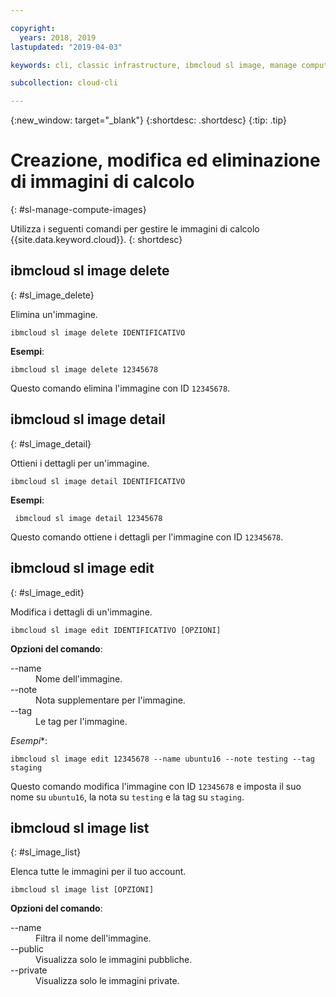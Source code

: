 ```yaml
---

copyright:
  years: 2018, 2019
lastupdated: "2019-04-03"

keywords: cli, classic infrastructure, ibmcloud sl image, manage compute images, create compute image cli, compute image cli

subcollection: cloud-cli

---
```


{:new_window: target="_blank"}
{:shortdesc: .shortdesc}
{:tip: .tip}

# Creazione, modifica ed eliminazione di immagini di calcolo
{: #sl-manage-compute-images}

Utilizza i seguenti comandi per gestire le immagini di calcolo {{site.data.keyword.cloud}}.
{: shortdesc}

## ibmcloud sl image delete
{: #sl_image_delete}

Elimina un'immagine.
```
ibmcloud sl image delete IDENTIFICATIVO
```

**Esempi**:
```
ibmcloud sl image delete 12345678
```

Questo comando elimina l'immagine con ID `12345678`.

## ibmcloud sl image detail
{: #sl_image_detail}

Ottieni i dettagli per un'immagine.
```
ibmcloud sl image detail IDENTIFICATIVO
```

**Esempi**:
```
 ibmcloud sl image detail 12345678
```

Questo comando ottiene i dettagli per l'immagine con ID `12345678`.

## ibmcloud sl image edit
{: #sl_image_edit}

Modifica i dettagli di un'immagine.
```
ibmcloud sl image edit IDENTIFICATIVO [OPZIONI]
```

<strong>Opzioni del comando</strong>:
<dl>
<dt>--name</dt>
<dd>Nome dell'immagine.</dd>
<dt>--note</dt>
<dd>Nota supplementare per l'immagine.</dd>
<dt>--tag</dt>
<dd>Le tag per l'immagine.</dd>
</dl>

*Esempi**:
```  
ibmcloud sl image edit 12345678 --name ubuntu16 --note testing --tag staging
```

Questo comando modifica l'immagine con ID `12345678` e imposta il suo nome su `ubuntu16`, la nota su `testing` e la tag su `staging`.

## ibmcloud sl image list
{: #sl_image_list}

Elenca tutte le immagini per il tuo account.
```
ibmcloud sl image list [OPZIONI]
```

<strong>Opzioni del comando</strong>:
<dl>
<dt>--name</dt>
<dd>Filtra il nome dell'immagine.</dd>
<dt>--public</dt>
<dd>Visualizza solo le immagini pubbliche.</dd>
<dt>--private</dt>
<dd>Visualizza solo le immagini private.</dd>
</dl>
